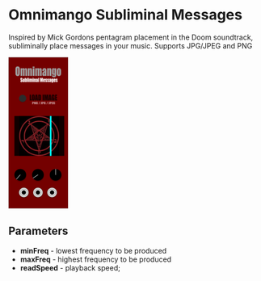 
# Omnimango Subliminal Messages
Inspired by Mick Gordons pentagram placement in the Doom soundtrack, subliminally place messages in your music. Supports JPG/JPEG and PNG

![SubliminalMessages](res/subliminal_small.png)  

## Parameters
* **minFreq** - lowest frequency to be produced
* **maxFreq** - highest frequency to be produced
* **readSpeed** - playback speed;
